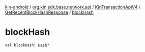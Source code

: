 [kin-android](../../../index.md) / [org.kin.sdk.base.network.api](../../index.md) / [KinTransactionApiV4](../index.md) / [GetRecentBlockHashResponse](index.md) / [blockHash](./block-hash.md)

# blockHash

`val blockHash: `[`Hash`](../../../org.kin.sdk.base.models.solana/-hash/index.md)`?`